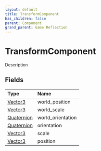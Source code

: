 ```yaml
---
layout: default
title: TransformComponent
has_children: false
parent: Component
grand_parent: Game Reflection
---
```

# TransformComponent
Description 

## Fields

| Type | Name |
|:-------------|:--------------|
| [Vector3](/docs/game-reflection/classes/vector3) | world_position |
| [Vector3](/docs/game-reflection/classes/vector3) | world_scale |
| [Quaternion](/docs/game-reflection/classes/quaternion) | world_orientation |
| [Quaternion](/docs/game-reflection/classes/quaternion) | orientation |
| [Vector3](/docs/game-reflection/classes/vector3) | scale |
| [Vector3](/docs/game-reflection/classes/vector3) | position |

